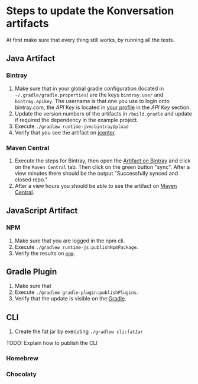 # Steps to update the Konversation artifacts
At first make sure that every thing still works, by running all the tests.
## Java Artifact
### Bintray
1. Make sure that in your global gradle configuration (located in `~/.gradle/gradle.properties`) are the keys `bintray.user` and `bintray.apikey`. The username is that one you use to login onto bintray.com, the *API Key* is located in [your profile](https://bintray.com/profile/edit) in the *API Key* section.
2. Update the version numbers of the artifacts in `/build.gradle` and update if required the dependency in the example project.
3. Execute `./gradlew runtime-jvm:bintrayUpload`
4. Verify that you see the artifact on [jcenter](https://jcenter.bintray.com/org/rewedigital/voice/konversation/).
### Maven Central
1. Execute the steps for Bintray, then open the [Artifact on Bintray](https://bintray.com/rewe-digital/Konversation/Konversation) and click on the `Maven Central` tab. Then click on the green button "sync". After a view minutes there should be the output "Successfully synced and closed repo."
2. After a view hours you should be able to see the artifact on [Maven Central](https://search.maven.org/search?q=g:org.rewedigital.voice%20AND%20a:konversation).
## JavaScript Artifact
### NPM
1. Make sure that you are logged in the npm cli. 
2. Execute `./gradlew runtime-js:publishNpmPackage`.
3. Verify the results on [`npm`](https://www.npmjs.com/package/@rewe-digital/konversation).
## Gradle Plugin
1. Make sure that
2. Execute `./gradlew gradle-plugin:publishPlugins`.
3. Verify that the update is visible on the [Gradle](https://plugins.gradle.org/plugin/org.rewedigital.konversation).
## CLI
1. Create the fat jar by executing `./gradlew cli:fatJar`

TODO: Explain how to publish the CLI
### Homebrew
### Chocolaty